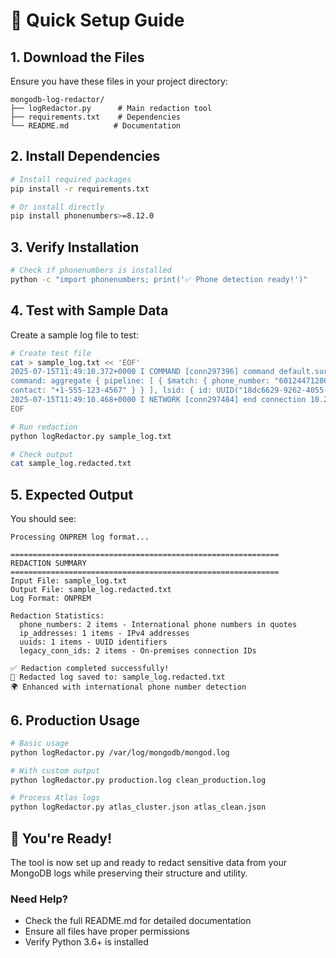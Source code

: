 # 🚀 Quick Setup Guide

## 1. Download the Files

Ensure you have these files in your project directory:
```
mongodb-log-redactor/
├── logRedactor.py      # Main redaction tool
├── requirements.txt    # Dependencies
└── README.md          # Documentation
```

## 2. Install Dependencies

```bash
# Install required packages
pip install -r requirements.txt

# Or install directly
pip install phonenumbers>=8.12.0
```

## 3. Verify Installation

```bash
# Check if phonenumbers is installed
python -c "import phonenumbers; print('✅ Phone detection ready!')"
```

## 4. Test with Sample Data

Create a sample log file to test:

```bash
# Create test file
cat > sample_log.txt << 'EOF'
2025-07-15T11:49:10.372+0000 I COMMAND [conn297396] command default.survey 
command: aggregate { pipeline: [ { $match: { phone_number: "60124471286", 
contact: "+1-555-123-4567" } } ], lsid: { id: UUID("18dc6629-9262-4055-b3fa-6c00285da25b") } }
2025-07-15T11:49:10.468+0000 I NETWORK [conn297484] end connection 10.201.32.211:38282
EOF

# Run redaction
python logRedactor.py sample_log.txt

# Check output
cat sample_log.redacted.txt
```

## 5. Expected Output

You should see:
```
Processing ONPREM log format...

============================================================
REDACTION SUMMARY  
============================================================
Input File: sample_log.txt
Output File: sample_log.redacted.txt
Log Format: ONPREM

Redaction Statistics:
  phone_numbers: 2 items - International phone numbers in quotes
  ip_addresses: 1 items - IPv4 addresses
  uuids: 1 items - UUID identifiers
  legacy_conn_ids: 2 items - On-premises connection IDs

✅ Redaction completed successfully!
📁 Redacted log saved to: sample_log.redacted.txt
🌍 Enhanced with international phone number detection
```

## 6. Production Usage

```bash
# Basic usage
python logRedactor.py /var/log/mongodb/mongod.log

# With custom output
python logRedactor.py production.log clean_production.log

# Process Atlas logs
python logRedactor.py atlas_cluster.json atlas_clean.json
```

## 🎉 You're Ready!

The tool is now set up and ready to redact sensitive data from your MongoDB logs while preserving their structure and utility.

### Need Help?
- Check the full README.md for detailed documentation
- Ensure all files have proper permissions
- Verify Python 3.6+ is installed